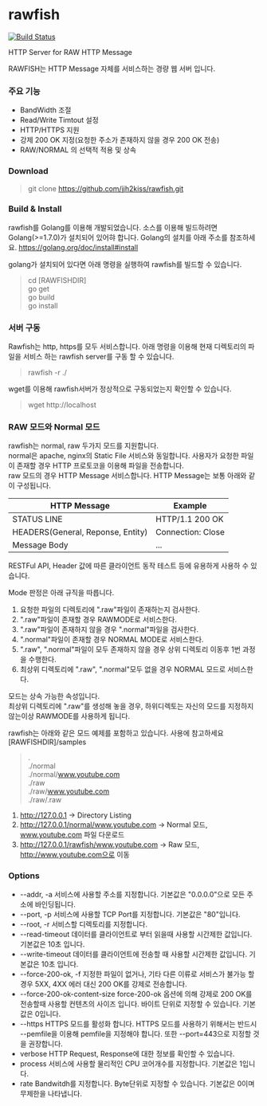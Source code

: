 # rawfish
[![Build Status](https://travis-ci.org/jjh2kiss/rawfish.png?branch=master)](https://travis-ci.org/jjh2kiss/rawfish)  

HTTP Server for RAW HTTP Message

RAWFISH는 HTTP Message 자체를 서비스하는 경량 웹 서버 입니다.

### 주요 기능
* BandWidth 조절
* Read/Write Timtout 설정
* HTTP/HTTPS 지원 
* 강제 200 OK 지정(요청한 주소가 존재하지 않을 경우 200 OK 전송)
* RAW/NORMAL 의 선택적 적용 및 상속 

### Download
> git clone https://github.com/jjh2kiss/rawfish.git

### Build & Install
rawfish를 Golang를 이용해 개발되었습니다. 소스를 이용해 빌드하려면 Golang(>=1.7.0)가 설치되어 있어햐 합니다.
Golang의 설치를 아래 주소를 참조하세요.
https://golang.org/doc/install#install

golang가 설치되어 있다면 아래 명령을 실행하여 rawfish를 빌드할 수 있습니다.
> cd [RAWFISHDIR]  
> go get  
> go build  
> go install  

### 서버 구동
Rawfish는 http, https를 모두 서비스합니다.
아래 명령을 이용해 현재 디렉토리의 파일을 서비스 하는 rawfish server를 구동 할 수 있습니다.
> rawfish -r ./

wget를 이용해 rawfish서버가 정상적으로 구동되었는지 확인할 수 있습니다.
> wget http://localhost

### RAW 모드와 Normal 모드
rawfish는 normal, raw 두가지 모드를 지원합니다.  
normal은 apache, nginx의 Static File 서비스와 동일합니다. 사용자가 요청한 파일이 존재할 경우 HTTP 프로토코을 이용해 파일을 전송합니다.  
raw 모드의 경우 HTTP Message 서비스합니다. HTTP Message는 보통 아래와 같이 구성됩니다.  

HTTP Message | Example
------------ | ------
STATUS LINE  | HTTP/1.1 200 OK
HEADERS(General, Reponse, Entity) | Connection: Close
Message Body | <HTML>...<HTML>

RESTFul API, Header 값에 따른  클라이언트 동작 테스트 등에 유용하게 사용하 수 있습니다.  

Mode 판정은 아래 규직을 따릅니다.  

1. 요청한 파일의 디렉토리에 ".raw"파일이 존재하는지 검사한다.  
2. ".raw"파일이 존재할 경우 RAWMODE로 서비스한다.  
3. ".raw"파일이 존재하지 않을 경우 ".normal"파일을 검사한다.  
4. ".normal"파일이 존재할 경우 NORMAL MODE로 서비스한다.  
5. ".raw", ".normal"파일이 모두 존재하지 않을 경우 상위 디렉토리 이동후 1번 과정을 수행한다.  
6. 최상위 디렉토리에 ".raw", ".normal"모두 없을 경우 NORMAL 모드로 서비스한다.  

모드는 상속 가능한 속성입니다.  
최상위 디렉토리에 ".raw"를 생성해 놓을 경우, 하위디렉토는 자신의 모드를 지정하지 않는이상 RAWMODE를 사용하게 됩니다.  

rawfish는 아래와 같은 모드 예제를 포함하고 있습니다. 사용에 참고하세요  
[RAWFISHDIR]/samples  
> .  
> ./normal  
> ./normal/www.youtube.com  
> ./raw  
> ./raw/www.youtube.com  
> ./raw/.raw  


1. http://127.0.0.1 -> Directory Listing
2. http://127.0.0.1/normal/www.youtube.com -> Normal 모드, www.youtube.com 파일 다운로드
3. http://127.0.0.1/rawfish/www.youtube.com -> Raw 모드, http://www.youtube.com으로 이동 

### Options
* --addr, -a
서비스에 사용할 주소를 지정합니다. 기본값은 "0.0.0.0"으로 모든 주소에 바인딩됩니다.
* --port, -p
서비스에 사용할 TCP Port를 지정합니다. 기본값은 "80"입니다.
* --root, -r
서비스할 디렉토리를 지정합니다.
* --read-timeout
데이터를 클라이언트로 부터 읽을때 사용할 시간제한 값입니다. 기본값은 10초 입니다.
* --write-timeout
데이터를 클라이언트에 전송할 때 사용할 시간제한 값입니다. 기본값은 10초 입니다.
* --force-200-ok, -f
지정한 파일이 없거나, 기타 다른 이류로 서비스가 불가능 할 경우 5XX, 4XX 에러 대신 200 OK를 강제로 전송합니다.
* --force-200-ok-content-size
force-200-ok 옵션에 의해 강제로 200 OK를 전송할때 사용할 컨텐츠의 사이즈 입니다.
바이트 단위로 지정할 수 있습니다. 기본값은 0입니다. 
* --https
HTTPS 모드를 활성화 합니다. HTTPS 모드를 사용하기 위해서는 반드시 --pemfile을 이용해 pemfile을 지정해야 합니다. 또한 --port=443으로 지정할 것을 권장합니다.
* verbose
HTTP Request, Response에 대한 정보를 확인할 수 있습니다.
* process
서비스에 사용할 물리적인 CPU 코어개수를 지정합니다. 기본값은 1입니다.
* rate
Bandwitdh를 지정합니다. Byte단위로 지정할 수 있습니다. 기본값은 0이며 무제한을 나타냅니다.


